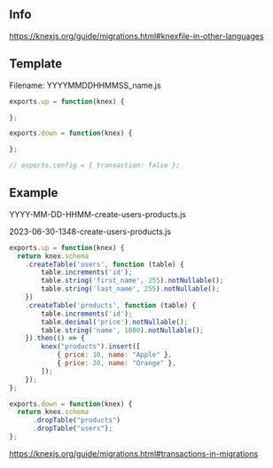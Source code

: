 ## Info

https://knexjs.org/guide/migrations.html#knexfile-in-other-languages


## Template

Filename: YYYYMMDDHHMMSS_name.js

```js
exports.up = function(knex) {

};

exports.down = function(knex) {

};

// exports.config = { transaction: false };
```

## Example

YYYY-MM-DD-HHMM-create-users-products.js

2023-06-30-1348-create-users-products.js

```js
exports.up = function(knex) {
  return knex.schema
    .createTable('users', function (table) {
        table.increments('id');
        table.string('first_name', 255).notNullable();
        table.string('last_name', 255).notNullable();
    })
    .createTable('products', function (table) {
        table.increments('id');
        table.decimal('price').notNullable();
        table.string('name', 1000).notNullable();
    }).then(() => {
        knex("products").insert([
            { price: 10, name: "Apple" },
            { price: 20, name: "Orange" },
        ]);
    });
};

exports.down = function(knex) {
  return knex.schema
      .dropTable("products")
      .dropTable("users");
};
```

https://knexjs.org/guide/migrations.html#transactions-in-migrations
